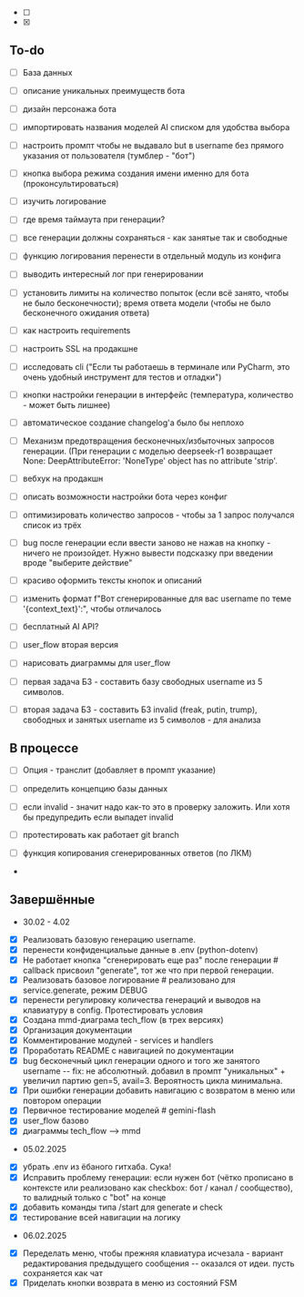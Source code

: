 - [ ]
- [x]
## To-do

- [ ] База данных

- [ ] описание уникальных преимуществ бота
- [ ] дизайн персонажа бота
- [ ] импортировать названия моделей AI списком для удобства выбора
- [ ] настроить промпт чтобы не выдавало but в username без прямого указания от пользователя (тумблер - "бот")
- [ ] кнопка выбора режима создания имени именно для бота (проконсультироваться)
- [ ] изучить логирование
- [ ] где время таймаута при генерации?
- [ ] все генерации должны сохраняться - как занятые так и свободные
- [ ] функцию логирования перенести в отдельный модуль из конфига
- [ ] выводить интересный лог при генерировании
- [ ] установить лимиты на количество попыток (если всё занято, чтобы не было бесконечности); время ответа модели (чтобы не было бесконечного ожидания ответа)
- [ ] как настроить requirements
- [ ] настроить SSL на продакшне
- [ ] исследовать cli ("Если ты работаешь в терминале или PyCharm, это очень удобный инструмент для тестов и отладки")
- [ ] кнопки настройки генерации в интерфейс (температура, количество - может быть лишнее)
- [ ] автоматическое создание changelog'а было бы неплохо 
- [ ] Механизм предотвращения бесконечных/избыточных запросов генерации. (При генерации с моделью deepseek-r1 возвращает None: DeepAttributeError: 'NoneType' object has no attribute 'strip'. 
- [ ] вебхук на продакшн
- [ ] описать возможности настройки бота через конфиг
- [ ] оптимизировать количество запросов - чтобы за 1 запрос получался список из трёх
- [ ] bug после генерации если ввести заново не нажав на кнопку - ничего не произойдет. Нужно вывести подсказку при введении вроде "выберите действие"
- [ ] красиво оформить тексты кнопок и описаний
- [ ] изменить формат f"Вот сгенерированные для вас username по теме '{context_text}':", чтобы отличалось
- [ ] бесплатный AI API?
- [ ] user_flow вторая версия 
- [ ] нарисовать диаграммы для user_flow
- [ ] первая задача БЗ - составить базу свободных username из 5 символов.
- [ ] вторая задача БЗ - составить БЗ invalid (freak, putin, trump), свободных и занятых username из 5 символов - для анализа

## В процессе


- [ ] Опция - транслит (добавляет в промпт указание)

- [ ] определить концепцию базы данных
- [ ] если invalid - значит надо как-то это в проверку заложить. Или хотя бы предупредить если выпадет invalid
- [ ] протестировать как работает git branch
- [ ] функция копирования сгенерированных ответов (по ЛКМ)
- 
## Завершённые
- 30.02 - 4.02
- [x] Реализовать базовую генерацию username.
- [x] перенести конфиденциальые данные в .env (python-dotenv)
- [x] Не работает кнопка "сгенерировать еще раз" после генерации # callback присвоил "generate", тот же что при первой генерации. 
- [x] Реализовать базовое логирование # реализовано  для service.generate, режим DEBUG 
- [x] перенести регулировку количества генераций и выводов на клавиатуру в config. Протестировать условия
- [x] Создана mmd-диаграма tech_flow (в трех версиях)
- [x] Организация документации
- [x] Комментирование модулей  - services и handlers
- [x] Проработать README с навигацией по документации
- [x] bug бесконечный цикл генерации одного и того же занятого username -- fix: не абсолютный. добавил в промпт "уникальных" + увеличил партию gen=5, avail=3. Вероятность цикла минимальна.
- [x] При ошибки генерации добавить навигацию с возвратом в меню или повтором операции
- [x] Первичное тестирование моделей # gemini-flash
- [x] user_flow базово 
- [x] диаграммы tech_flow --> mmd
- 05.02.2025
- [x] убрать .env из ёбаного гитхаба. Сука!
- [x] Исправить проблему генерации: если нужен бот (чётко прописано в контексте или реализовано как checkbox: бот / канал / сообщество), то валидный только с "bot" на конце 
- [x] добавить команды типа /start для generate и check 
- [x] тестирование всей навигации на логику
- 06.02.2025
- [x] Переделать меню, чтобы прежняя клавиатура исчезала - вариант редактирования предыдущего сообщения -- оказался от идеи. пусть сохраняется как чат
- [x] Приделать кнопки возврата в меню из состояний FSM